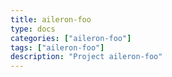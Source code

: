 ```yaml
---
title: aileron-foo
type: docs
categories: ["aileron-foo"]
tags: ["aileron-foo"]
description: "Project aileron-foo"
---
```

